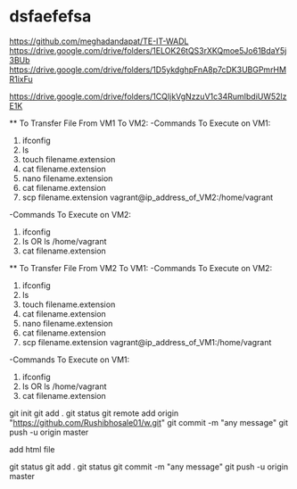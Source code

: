 # dsfaefefsa
https://github.com/meghadandapat/TE-IT-WADL
https://drive.google.com/drive/folders/1ELOK26tQS3rXKQmoe5Jo61BdaY5j3BUb
https://drive.google.com/drive/folders/1D5ykdghpFnA8p7cDK3UBGPmrHMR1ixFu


https://drive.google.com/drive/folders/1CQIjkVgNzzuV1c34RumIbdiUW52lzE1K

** To Transfer File From VM1 To VM2:
 -Commands To Execute on VM1:
  1. ifconfig
  2. ls
  3. touch filename.extension
  4. cat filename.extension
  5. nano filename.extension
  6. cat filename.extension
  7. scp filename.extension vagrant@ip_address_of_VM2:/home/vagrant

 -Commands To Execute on VM2:
  1. ifconfig
  2. ls  OR ls /home/vagrant
  3. cat filename.extension
  

** To Transfer File From VM2 To VM1:
 -Commands To Execute on VM2:
  1. ifconfig
  2. ls
  3. touch filename.extension
  4. cat filename.extension
  5. nano filename.extension
  6. cat filename.extension
  6. scp filename.extension vagrant@ip_address_of_VM1:/home/vagrant

 -Commands To Execute on VM1:
  1. ifconfig
  2. ls  OR ls /home/vagrant
  3. cat filename.extension

git init
git add .
git status
git remote add origin "https://github.com/Rushibhosale01/w.git"
git commit -m "any message"
git push -u origin master

add html file

git status
git add .
git status
git commit -m "any message"
git push -u origin master
